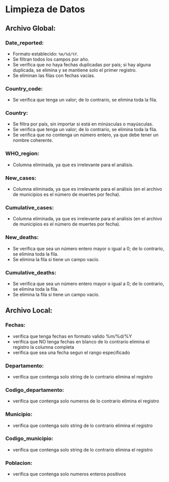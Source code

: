 # Limpieza de Datos

## Archivo Global:

### Date_reported:
- Formato establecido: `%m/%d/%Y`.
- Se filtran todos los campos por año.
- Se verifica que no haya fechas duplicadas por país; si hay alguna duplicada, se elimina y se mantiene solo el primer registro.
- Se eliminan las filas con fechas vacías.

### Country_code:
- Se verifica que tenga un valor; de lo contrario, se elimina toda la fila.

### Country:
- Se filtra por país, sin importar si está en minúsculas o mayúsculas.
- Se verifica que tenga un valor; de lo contrario, se elimina toda la fila.
- Se verifica que no contenga un número entero, ya que debe tener un nombre coherente.

### WHO_region:
- Columna eliminada, ya que es irrelevante para el análisis.

### New_cases:
- Columna eliminada, ya que es irrelevante para el análisis (en el archivo de municipios es el número de muertes por fecha).

### Cumulative_cases:
- Columna eliminada, ya que es irrelevante para el análisis (en el archivo de municipios es el número de muertes por fecha).

### New_deaths:
- Se verifica que sea un número entero mayor o igual a 0; de lo contrario, se elimina toda la fila.
- Se elimina la fila si tiene un campo vacío.

### Cumulative_deaths:
- Se verifica que sea un número entero mayor o igual a 0; de lo contrario, se elimina toda la fila.
- Se elimina la fila si tiene un campo vacío.

## Archivo Local:
### Fechas:
- verifica que tenga fechas en formato valido %m/%d/%Y
- verifica que NO tenga fechas en blanco de lo contrario elimina el registro la columna completa
- verifica que sea una fecha segun el rango especificado
### Departamento:
- verifica que contenga solo string de lo contrario elimina el registro
### Codigo_departamento:
- verifica que contenga solo numeros de lo contrario elimina el registro
### Municipio:
- verifica que contenga solo string de lo contrario elimina el registro
### Codigo_municipio:
- verifica que contenga solo string de lo contrario elimina el registro

### Poblacion:
- verifica que contenga solo numeros enteros positivos